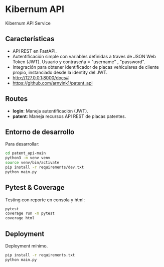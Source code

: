 # Kibernum API

Kibernum API Service

## Características

* API REST en FastAPI.
* Autentificación simple con variables definidas a traves de JSON Web Token (JWT). Usuario y contraseña = "username" , "password".
* Integración para obtener identificador de placas vehiculares de cliente propio, instanciado desde la identity del JWT.
* http://127.0.0.1:8000/docs#
* https://github.com/arnyink1/patent_api

## Routes

* **login**: Maneja autentificación (JWT).
* **patent**: Maneja recursos API REST de placas patentes.

## Entorno de desarrollo

Para desarrollar:

```bash
cd patent_api-main
python3 -m venv venv
source venv/bin/activate
pip install -r requirements/dev.txt
python main.py
```

## Pytest & Coverage

Testing con reporte en consola y html:

```bash
pytest
coverage run -m pytest
coverage html
```

## Deployment

Deployment mínimo.

```bash
pip install -r requirements.txt
python main.py
```